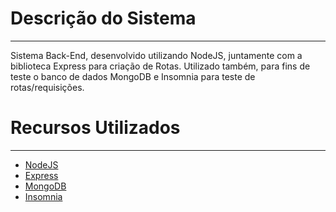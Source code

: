 <h1>Descrição do Sistema</h1>
<hr>

<p> Sistema Back-End, desenvolvido utilizando NodeJS, juntamente com a biblioteca Express para criação de Rotas.
Utilizado também, para fins de teste o banco de dados MongoDB e Insomnia para teste de rotas/requisições.</p>

<h1>Recursos Utilizados</h1>
<hr>
<ul>
<li><a href="">NodeJS</a></li>
<li><a href="">Express</a></li>
<li><a href="">MongoDB</a></li>
<li><a href="">Insomnia</a></li>
</ul>